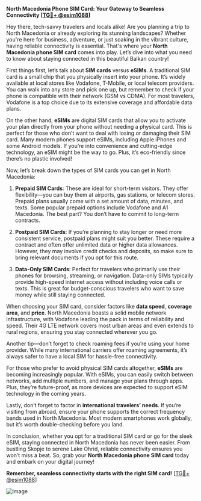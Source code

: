 **North Macedonia Phone SIM Card: Your Gateway to Seamless Connectivity [[TG💪+ @esim1088](https://t.me/s/esim1088)]**

Hey there, tech-savvy travelers and locals alike! Are you planning a trip to North Macedonia or already exploring its stunning landscapes? Whether you're here for business, adventure, or just soaking in the vibrant culture, having reliable connectivity is essential. That's where your **North Macedonia phone SIM card** comes into play. Let’s dive into what you need to know about staying connected in this beautiful Balkan country!

First things first, let’s talk about **SIM cards** versus **eSIMs**. A traditional SIM card is a small chip that you physically insert into your phone. It’s widely available at local stores like Vodafone, T-Mobile, or local telecom providers. You can walk into any store and pick one up, but remember to check if your phone is compatible with their network (GSM vs CDMA). For most travelers, Vodafone is a top choice due to its extensive coverage and affordable data plans.

On the other hand, **eSIMs** are digital SIM cards that allow you to activate your plan directly from your phone without needing a physical card. This is perfect for those who don’t want to deal with losing or damaging their SIM card. Many modern phones support eSIMs, including Apple iPhones and some Android models. If you’re into convenience and cutting-edge technology, an eSIM might be the way to go. Plus, it’s eco-friendly since there’s no plastic involved!

Now, let’s break down the types of SIM cards you can get in North Macedonia:

1. **Prepaid SIM Cards**: These are ideal for short-term visitors. They offer flexibility—you can buy them at airports, gas stations, or telecom stores. Prepaid plans usually come with a set amount of data, minutes, and texts. Some popular prepaid options include Vodafone and A1 Macedonia. The best part? You don’t have to commit to long-term contracts.

2. **Postpaid SIM Cards**: If you’re planning to stay longer or need more consistent service, postpaid plans might suit you better. These require a contract and often offer unlimited data or higher data allowances. However, they may involve credit checks and deposits, so make sure to bring relevant documents if you opt for this route.

3. **Data-Only SIM Cards**: Perfect for travelers who primarily use their phones for browsing, streaming, or navigation. Data-only SIMs typically provide high-speed internet access without including voice calls or texts. This is great for budget-conscious travelers who want to save money while still staying connected.

When choosing your SIM card, consider factors like **data speed**, **coverage area**, and **price**. North Macedonia boasts a solid mobile network infrastructure, with Vodafone leading the pack in terms of reliability and speed. Their 4G LTE network covers most urban areas and even extends to rural regions, ensuring you stay connected wherever you go.

Another tip—don’t forget to check roaming fees if you’re using your home provider. While many international carriers offer roaming agreements, it’s always safer to have a local SIM for hassle-free connectivity.

For those who prefer to avoid physical SIM cards altogether, **eSIMs** are becoming increasingly popular. With eSIMs, you can easily switch between networks, add multiple numbers, and manage your plans through apps. Plus, they’re future-proof, as more devices are expected to support eSIM technology in the coming years.

Lastly, don’t forget to factor in **international travelers’ needs**. If you’re visiting from abroad, ensure your phone supports the correct frequency bands used in North Macedonia. Most modern smartphones work globally, but it’s worth double-checking before you land.

In conclusion, whether you opt for a traditional SIM card or go for the sleek eSIM, staying connected in North Macedonia has never been easier. From bustling Skopje to serene Lake Ohrid, reliable connectivity ensures you won’t miss a beat. So, grab your **North Macedonia phone SIM card** today and embark on your digital journey!

**Remember, seamless connectivity starts with the right SIM card!** [[TG💪+ @esim1088](https://t.me/s/esim1088)]

![Image](https://i.postimg.cc/Y0z9fWf4/image.png)